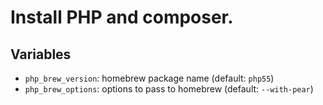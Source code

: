 # Install PHP and composer.

## Variables

- `php_brew_version`: homebrew package name (default: `php55`)
- `php_brew_options`: options to pass to homebrew (default: `--with-pear`)
